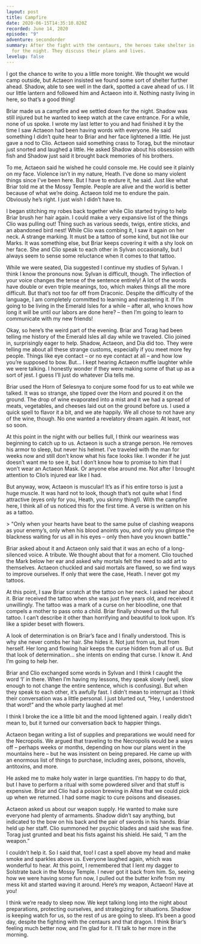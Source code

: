 ```yaml
---
layout: post
title: Campfire
date: 2020-06-15T14:35:10.820Z
recorded: June 14, 2020
episode: "9"
adventure: secondorder
summary: After the fight with the centaurs, the heroes take shelter in a cave
  for the night. They discuss their plans and lives.
levelup: false
---
```

I got the chance to write to you a little more tonight. We thought we would camp outside, but Actaeon insisted we found some sort of shelter further ahead. Shadow, able to see well in the dark, spotted a cave ahead of us. I lit our little lantern and followed him and Actaeon into it. Nothing nasty living in here, so that’s a good thing!

Briar made us a campfire and we settled down for the night. Shadow was still injured but he wanted to keep watch at the cave entrance. For a while, none of us spoke. I wrote my last letter to you and had finished it by the time I saw Actaeon had been having words with everyone. He said something I didn’t quite hear to Briar and her face lightened a little. He just gave a nod to Clio. Actaeon said something crass to Torag, but the minotaur just snorted and laughed a little. He asked Shadow about his obsession with fish and Shadow just said it brought back memories of his brothers.

To me, Actaeon said he wished he could console me. He could see it plainly on my face. Violence isn’t in my nature, Heath. I’ve done so many violent things since I’ve been here. But I have to endure it, he said. Just like what Briar told me at the Mossy Temple. People are alive and the world is better because of what we’re doing. Actaeon told me to endure the pain. Obviously he’s right. I just wish I didn’t have to.

I began stitching my robes back together while Clio started trying to help Briar brush her hair again. I could make a very expansive list of the things Clio was pulling out! Thing such as various seeds, twigs, entire sticks, and an abandoned bird nest! While Clio was combing it, I saw it again on her neck. A strange marking. It must be a tattoo of some kind, but not like our Marks. It was something else, but Briar keeps covering it with a shy look on her face. She and Clio speak to each other in Sylvan occasionally, but I always seem to sense some reluctance when it comes to that tattoo.

While we were seated, Dia suggested I continue my studies of Sylvan. I think I know the pronouns now. Sylvan is difficult, though. The inflection of your voice changes the tense of the sentence entirely! A lot of the words have double or even triple meanings, too, which makes things all the more difficult. But that’s not too far off from Draconic. Despite the difficulty of the language, I am completely committed to learning and mastering it. If I’m going to be living in the Emerald Isles for a while – after all, who knows how long it will be until our labors are done here? – then I’m going to learn to communicate with my new friends!

Okay, so here’s the weird part of the evening. Briar and Torag had been telling me history of the Emerald Isles all day while we traveled. Clio joined in, surprisingly eager to help. Shadow, Actaeon, and Dia did too. They were telling me about all these strange customs, especially if you meet more fey people. Things like eye contact – or no eye contact at all – and how low you’re supposed to bow. But… I kept hearing Actaeon muffle laughter while we were talking. I honestly wonder if they were making some of that up as a sort of jest. I guess I’ll just do whatever Dia tells me.

Briar used the Horn of Selesnya to conjure some food for us to eat while we talked. It was so strange, she tipped over the Horn and poured it on the ground. The drop of wine evaporated into a mist and it we had a spread of meats, vegetables, and cheeses laid out on the ground before us. I used a quick spell to flavor it a bit, and we ate happily. We all chose to not have any of the wine, though. No one wanted a revelatory dream again. At least, not so soon.

At this point in the night with our bellies full, I think our weariness was beginning to catch up to us. Actaeon is such a strange person. He removes his armor to sleep, but never his helmet. I’ve traveled with the man for weeks now and still don’t know what his face looks like. I wonder if he just doesn’t want me to see it, but I don’t know how to promise to him that I won’t wear an Actaeon Mask. Or anyone else around me. Not after I brought attention to Clio’s injured ear like I had.

But anyway, wow, Actaeon is muscular! It’s as if his entire torso is just a huge muscle. It was hard not to look, though that’s not quite what I find attractive (eyes only for you, Heath, you skinny thing!). With the campfire here, I think all of us noticed this for the first time. A verse is written on his as a tattoo.

\> "Only when your hearts have beat to the same pulse of clashing weapons as your enemy’s, only when his blood anoints you, and only you glimpse the blackness waiting for us all in his eyes – only then have you known battle."

Briar asked about it and Actaeon only said that it was an echo of a long-silenced voice. A tribute. We thought about that for a moment. Clio touched the Mark below her ear and asked why mortals felt the need to add art to themselves. Actaeon chuckled and said mortals are flawed, so we find ways to improve ourselves. If only that were the case, Heath. I never got my tattoos.

At this point, I saw Briar scratch at the tattoo on her neck. I asked her about it. Briar received the tattoo when she was just five years old, and received it unwillingly. The tattoo was a mark of a curse on her bloodline, one that compels a mother to pass onto a child. Briar finally showed us the full tattoo. I can’t describe it other than horrifying and beautiful to look upon. It’s like a spider beset with flowers.

A look of determination is on Briar’s face and I finally understood. This is why she never combs her hair. She hides it. Not just from us, but from herself. Her long and flowing hair keeps the curse hidden from all of us. But that look of determination… she intents on ending that curse. I know it. And I’m going to help her.

Briar and Clio exchanged some words in Sylvan and I think I caught the word ‘I’ in there. When I’m having my lessons, they speak slowly (well, slow enough to not change the entire sentence, which is confusing). But when they speak to each other, it’s awfully fast. I didn’t mean to interrupt as I think their conversation was a little personal. I just blurted out, “Hey, I understood that word!” and the whole party laughed at me!

I think I broke the ice a little bit and the mood lightened again. I really didn’t mean to, but it turned our conversation back to happier things.

Actaeon began writing a list of supplies and preparations we would need for the Necropolis. We argued that traveling to the Necropolis would be a ways off – perhaps weeks or months, depending on how our plans went in the mountains here – but he was insistent on being prepared. He came up with an enormous list of things to purchase, including axes, poisons, shovels, antitoxins, and more.

He asked me to make holy water in large quantities. I’m happy to do that, but I have to perform a ritual with some powdered silver and that stuff is expensive. Briar and Clio had a poison brewing in Altea that we could pick up when we returned. I had some magic to cure poisons and diseases.

Actaeon asked us about our weapon supply. He wanted to make sure everyone had plenty of armaments. Shadow didn’t say anything, but indicated to the bow on his back and the pair of swords in his hands. Briar held up her staff. Clio summoned her psychic blades and said she was fine. Torag just grunted and beat his fists against his shield. He said, “I am the weapon.”

I couldn’t help it. So I said that, too! I cast a spell above my head and make smoke and sparkles above us. Everyone laughed again, which was wonderful to hear. At this point, I remembered that I lent my dagger to Solstrate back in the Mossy Temple. I never got it back from him. So, seeing how we were having some fun now, I pulled out the butter knife from my mess kit and started waving it around. Here’s my weapon, Actaeon! Have at you!

I think we’re ready to sleep now. We kept talking long into the night about preparations, protecting ourselves, and strategizing for situations. Shadow is keeping watch for us, so the rest of us are going to sleep. It’s been a good day, despite the fighting with the centaurs and that dragon. I think Briar’s feeling much better now, and I’m glad for it. I’ll talk to her more in the morning.